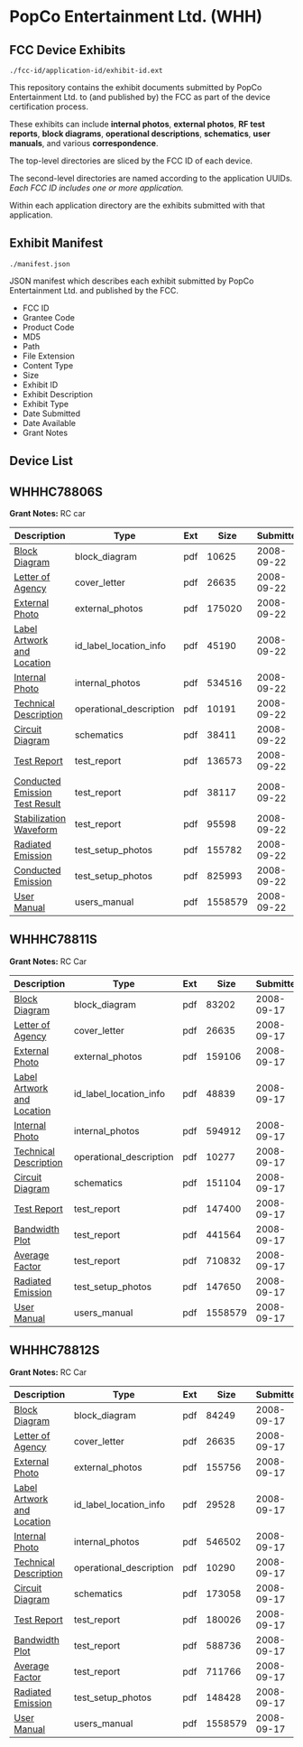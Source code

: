 # PopCo Entertainment Ltd. (WHH)
## FCC Device Exhibits

```
./fcc-id/application-id/exhibit-id.ext
```

This repository contains the exhibit documents submitted by PopCo Entertainment Ltd. to (and published by) the FCC as part of the device certification process.

These exhibits can include **internal photos**, **external photos**, **RF test reports**, **block diagrams**, **operational descriptions**, **schematics**, **user manuals**, and various **correspondence**.

The top-level directories are sliced by the FCC ID of each device.

The second-level directories are named according to the application UUIDs. *Each FCC ID includes one or more application.*

Within each application directory are the exhibits submitted with that application. 

## Exhibit Manifest

```
./manifest.json
```

JSON manifest which describes each exhibit submitted by PopCo Entertainment Ltd. and published by the FCC.

- FCC ID
- Grantee Code
- Product Code
- MD5
- Path
- File Extension
- Content Type
- Size
- Exhibit ID
- Exhibit Description
- Exhibit Type
- Date Submitted
- Date Available
- Grant Notes

## Device List
## WHHHC78806S
**Grant Notes:** RC car

| Description | Type | Ext | Size | Submitted | Available |
| ----------- | ---- | --- | ---- | --------- | --------- |
| [Block Diagram](WHHHC78806S/0db331517394c8d3eeb2a056f442ceff/1004167.pdf) | block_diagram | pdf | 10625 | 2008-09-22 | 2008-09-22 |
| [Letter of Agency](WHHHC78806S/0db331517394c8d3eeb2a056f442ceff/1001998.pdf) | cover_letter | pdf | 26635 | 2008-09-22 | 2008-09-22 |
| [External Photo](WHHHC78806S/0db331517394c8d3eeb2a056f442ceff/1004165.pdf) | external_photos | pdf | 175020 | 2008-09-22 | 2008-09-22 |
| [Label Artwork and Location](WHHHC78806S/0db331517394c8d3eeb2a056f442ceff/1004169.pdf) | id_label_location_info | pdf | 45190 | 2008-09-22 | 2008-09-22 |
| [Internal Photo](WHHHC78806S/0db331517394c8d3eeb2a056f442ceff/1004166.pdf) | internal_photos | pdf | 534516 | 2008-09-22 | 2008-09-22 |
| [Technical Description](WHHHC78806S/0db331517394c8d3eeb2a056f442ceff/1004160.pdf) | operational_description | pdf | 10191 | 2008-09-22 | 2008-09-22 |
| [Circuit Diagram](WHHHC78806S/0db331517394c8d3eeb2a056f442ceff/1004168.pdf) | schematics | pdf | 38411 | 2008-09-22 | 2008-09-22 |
| [Test Report](WHHHC78806S/0db331517394c8d3eeb2a056f442ceff/1004158.pdf) | test_report | pdf | 136573 | 2008-09-22 | 2008-09-22 |
| [Conducted Emission Test Result](WHHHC78806S/0db331517394c8d3eeb2a056f442ceff/1004163.pdf) | test_report | pdf | 38117 | 2008-09-22 | 2008-09-22 |
| [Stabilization Waveform](WHHHC78806S/0db331517394c8d3eeb2a056f442ceff/1004164.pdf) | test_report | pdf | 95598 | 2008-09-22 | 2008-09-22 |
| [Radiated Emission](WHHHC78806S/0db331517394c8d3eeb2a056f442ceff/1004161.pdf) | test_setup_photos | pdf | 155782 | 2008-09-22 | 2008-09-22 |
| [Conducted Emission](WHHHC78806S/0db331517394c8d3eeb2a056f442ceff/1004162.pdf) | test_setup_photos | pdf | 825993 | 2008-09-22 | 2008-09-22 |
| [User Manual](WHHHC78806S/0db331517394c8d3eeb2a056f442ceff/1002033.pdf) | users_manual | pdf | 1558579 | 2008-09-22 | 2008-09-22 |
## WHHHC78811S
**Grant Notes:** RC Car

| Description | Type | Ext | Size | Submitted | Available |
| ----------- | ---- | --- | ---- | --------- | --------- |
| [Block Diagram](WHHHC78811S/d91a923051873735c6cfc1d3ea0722c9/1002004.pdf) | block_diagram | pdf | 83202 | 2008-09-17 | 2008-09-17 |
| [Letter of Agency](WHHHC78811S/d91a923051873735c6cfc1d3ea0722c9/1001998.pdf) | cover_letter | pdf | 26635 | 2008-09-17 | 2008-09-17 |
| [External Photo](WHHHC78811S/d91a923051873735c6cfc1d3ea0722c9/1002002.pdf) | external_photos | pdf | 159106 | 2008-09-17 | 2008-09-17 |
| [Label Artwork and Location](WHHHC78811S/d91a923051873735c6cfc1d3ea0722c9/1002006.pdf) | id_label_location_info | pdf | 48839 | 2008-09-17 | 2008-09-17 |
| [Internal Photo](WHHHC78811S/d91a923051873735c6cfc1d3ea0722c9/1002003.pdf) | internal_photos | pdf | 594912 | 2008-09-17 | 2008-09-17 |
| [Technical Description](WHHHC78811S/d91a923051873735c6cfc1d3ea0722c9/1001999.pdf) | operational_description | pdf | 10277 | 2008-09-17 | 2008-09-17 |
| [Circuit Diagram](WHHHC78811S/d91a923051873735c6cfc1d3ea0722c9/1002005.pdf) | schematics | pdf | 151104 | 2008-09-17 | 2008-09-17 |
| [Test Report](WHHHC78811S/d91a923051873735c6cfc1d3ea0722c9/1001997.pdf) | test_report | pdf | 147400 | 2008-09-17 | 2008-09-17 |
| [Bandwidth Plot](WHHHC78811S/d91a923051873735c6cfc1d3ea0722c9/1002001.pdf) | test_report | pdf | 441564 | 2008-09-17 | 2008-09-17 |
| [Average Factor](WHHHC78811S/d91a923051873735c6cfc1d3ea0722c9/1002008.pdf) | test_report | pdf | 710832 | 2008-09-17 | 2008-09-17 |
| [Radiated Emission](WHHHC78811S/d91a923051873735c6cfc1d3ea0722c9/1002000.pdf) | test_setup_photos | pdf | 147650 | 2008-09-17 | 2008-09-17 |
| [User Manual](WHHHC78811S/d91a923051873735c6cfc1d3ea0722c9/1002007.pdf) | users_manual | pdf | 1558579 | 2008-09-17 | 2008-09-17 |
## WHHHC78812S
**Grant Notes:** RC Car

| Description | Type | Ext | Size | Submitted | Available |
| ----------- | ---- | --- | ---- | --------- | --------- |
| [Block Diagram](WHHHC78812S/99ca327769027937e593b5f7187a7a53/1002030.pdf) | block_diagram | pdf | 84249 | 2008-09-17 | 2008-09-17 |
| [Letter of Agency](WHHHC78812S/99ca327769027937e593b5f7187a7a53/1001998.pdf) | cover_letter | pdf | 26635 | 2008-09-17 | 2008-09-17 |
| [External Photo](WHHHC78812S/99ca327769027937e593b5f7187a7a53/1002028.pdf) | external_photos | pdf | 155756 | 2008-09-17 | 2008-09-17 |
| [Label Artwork and Location](WHHHC78812S/99ca327769027937e593b5f7187a7a53/1002032.pdf) | id_label_location_info | pdf | 29528 | 2008-09-17 | 2008-09-17 |
| [Internal Photo](WHHHC78812S/99ca327769027937e593b5f7187a7a53/1002029.pdf) | internal_photos | pdf | 546502 | 2008-09-17 | 2008-09-17 |
| [Technical Description](WHHHC78812S/99ca327769027937e593b5f7187a7a53/1002025.pdf) | operational_description | pdf | 10290 | 2008-09-17 | 2008-09-17 |
| [Circuit Diagram](WHHHC78812S/99ca327769027937e593b5f7187a7a53/1002031.pdf) | schematics | pdf | 173058 | 2008-09-17 | 2008-09-17 |
| [Test Report](WHHHC78812S/99ca327769027937e593b5f7187a7a53/1002023.pdf) | test_report | pdf | 180026 | 2008-09-17 | 2008-09-17 |
| [Bandwidth Plot](WHHHC78812S/99ca327769027937e593b5f7187a7a53/1002027.pdf) | test_report | pdf | 588736 | 2008-09-17 | 2008-09-17 |
| [Average Factor](WHHHC78812S/99ca327769027937e593b5f7187a7a53/1002034.pdf) | test_report | pdf | 711766 | 2008-09-17 | 2008-09-17 |
| [Radiated Emission](WHHHC78812S/99ca327769027937e593b5f7187a7a53/1002026.pdf) | test_setup_photos | pdf | 148428 | 2008-09-17 | 2008-09-17 |
| [User Manual](WHHHC78812S/99ca327769027937e593b5f7187a7a53/1002033.pdf) | users_manual | pdf | 1558579 | 2008-09-17 | 2008-09-17 |

